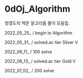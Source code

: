 # 0dOj_Algorithm
정영도의 백준 알고리즘 풀이 모음집.




2022_05_25_ / begin to Algorithm

2022_05_31_ / solved.ac tier Silver V

2022_06_11_ / 100 solve

2022_06_13_ / solved.ac tier Gold V

2022_07_02_ / 200 solve
